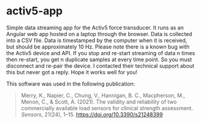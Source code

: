 # activ5-app
Simple data streaming app for the Activ5 force transducer. It runs as an Angular web app hosted on a laptop through the browser. Data is collected into a CSV file. Data is timestamped by the computer when it is received, but should be approximately 10 Hz.
Please note there is a known bug with the Activ5 device and API. If you stop and re-start streaming of data n times then re-start, you get n duplicate samples at every time point. So you must disconnect and re-pair the device. I contacted their technical support about this but never got a reply. Hope it works well for you!

This software was used in the following publication:
> Merry, K., Napier, C., Chung, V., Hannigan, B. C., Macpherson, M., Menon, C., & Scott, A. (2021). The validity and reliability of two commercially available load sensors for clinical strength assessment. _Sensors_, 21(24), 1–15. https://doi.org/10.3390/s21248399
